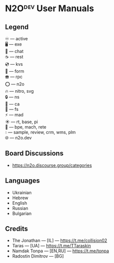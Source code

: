 N2Oᴰᴱⱽ User Manuals
===================

Legend
------

♾ — active <br/>
🖥️ — exe <br/>
💬 — chat <br/>
☕ — rest <br/>
💿 — kvs <br/>
🧾 — form <br/>
☎️ — rpc <br/>
⭕ — n2o <br/>
🔥 — nitro, svg <br/>
🔒 — ns <br/>
🔑 — ca <br/>
📁 — fs <br/>
⚡ — mad <br/>
☀ — rt, base, pi <br/>
💠 — bpe, mach, rete <br/>
💧 — sample, review, crm, wms, plm<br/>
🌐 — n2o.dev <br/>

Board Discussions
-----------------

* https://n2o.discourse.group/categories

Languages
---------

* Ukrainian
* Hebrew
* English
* Russian
* Bulgarian

Credits
-------

* The Jonathan — [IL] — https://t.me/collision02
* Taras — [UA] — https://t.me/TTaraskin
* Namdak Tonpa — [EN,RU] — https://t.me/tonpa
* Radostin Dimitrov — [BG]
 <br/>

